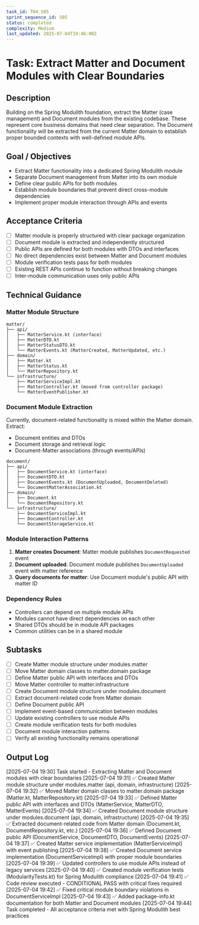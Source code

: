 ```yaml
---
task_id: T04_S05
sprint_sequence_id: S05
status: completed
complexity: Medium
last_updated: 2025-07-04T19:46:00Z
---
```


# Task: Extract Matter and Document Modules with Clear Boundaries

## Description
Building on the Spring Modulith foundation, extract the Matter (case management) and Document modules from the existing codebase. These represent core business domains that need clear separation. The Document functionality will be extracted from the current Matter domain to establish proper bounded contexts with well-defined module APIs.

## Goal / Objectives
- Extract Matter functionality into a dedicated Spring Modulith module
- Separate Document management from Matter into its own module
- Define clear public APIs for both modules
- Establish module boundaries that prevent direct cross-module dependencies
- Implement proper module interaction through APIs and events

## Acceptance Criteria
- [ ] Matter module is properly structured with clear package organization
- [ ] Document module is extracted and independently structured
- [ ] Public APIs are defined for both modules with DTOs and interfaces
- [ ] No direct dependencies exist between Matter and Document modules
- [ ] Module verification tests pass for both modules
- [ ] Existing REST APIs continue to function without breaking changes
- [ ] Inter-module communication uses only public APIs

## Technical Guidance

### Matter Module Structure
```
matter/
├── api/
│   ├── MatterService.kt (interface)
│   ├── MatterDTO.kt
│   ├── MatterStatusDTO.kt
│   └── MatterEvents.kt (MatterCreated, MatterUpdated, etc.)
├── domain/
│   ├── Matter.kt
│   ├── MatterStatus.kt
│   └── MatterRepository.kt
└── infrastructure/
    ├── MatterServiceImpl.kt
    ├── MatterController.kt (moved from controller package)
    └── MatterEventPublisher.kt
```

### Document Module Extraction
Currently, document-related functionality is mixed within the Matter domain. Extract:
- Document entities and DTOs
- Document storage and retrieval logic
- Document-Matter associations (through events/APIs)

```
document/
├── api/
│   ├── DocumentService.kt (interface)
│   ├── DocumentDTO.kt
│   ├── DocumentEvents.kt (DocumentUploaded, DocumentDeleted)
│   └── DocumentMatterAssociation.kt
├── domain/
│   ├── Document.kt
│   └── DocumentRepository.kt
└── infrastructure/
    ├── DocumentServiceImpl.kt
    ├── DocumentController.kt
    └── DocumentStorageService.kt
```

### Module Interaction Patterns
1. **Matter creates Document**: Matter module publishes `DocumentRequested` event
2. **Document uploaded**: Document module publishes `DocumentUploaded` event with matter reference
3. **Query documents for matter**: Use Document module's public API with matter ID

### Dependency Rules
- Controllers can depend on multiple module APIs
- Modules cannot have direct dependencies on each other
- Shared DTOs should be in module API packages
- Common utilities can be in a shared module

## Subtasks
- [ ] Create Matter module structure under modules.matter
- [ ] Move Matter domain classes to matter.domain package
- [ ] Define Matter public API with interfaces and DTOs
- [ ] Move Matter controller to matter.infrastructure
- [ ] Create Document module structure under modules.document
- [ ] Extract document-related code from Matter domain
- [ ] Define Document public API
- [ ] Implement event-based communication between modules
- [ ] Update existing controllers to use module APIs
- [ ] Create module verification tests for both modules
- [ ] Document module interaction patterns
- [ ] Verify all existing functionality remains operational

## Output Log

[2025-07-04 19:30] Task started - Extracting Matter and Document modules with clear boundaries
[2025-07-04 19:31] ✅ Created Matter module structure under modules.matter (api, domain, infrastructure)
[2025-07-04 19:32] ✅ Moved Matter domain classes to matter.domain package (Matter.kt, MatterRepository.kt)
[2025-07-04 19:33] ✅ Defined Matter public API with interfaces and DTOs (MatterService, MatterDTO, MatterEvents)
[2025-07-04 19:34] ✅ Created Document module structure under modules.document (api, domain, infrastructure)
[2025-07-04 19:35] ✅ Extracted document-related code from Matter domain (Document.kt, DocumentRepository.kt, etc.)
[2025-07-04 19:36] ✅ Defined Document public API (DocumentService, DocumentDTO, DocumentEvents)
[2025-07-04 19:37] ✅ Created Matter service implementation (MatterServiceImpl) with event publishing
[2025-07-04 19:38] ✅ Created Document service implementation (DocumentServiceImpl) with proper module boundaries
[2025-07-04 19:39] ✅ Updated controllers to use module APIs instead of legacy services
[2025-07-04 19:40] ✅ Created module verification tests (ModularityTests.kt) for Spring Modulith compliance
[2025-07-04 19:41] ✅ Code review executed - CONDITIONAL PASS with critical fixes required
[2025-07-04 19:42] ✅ Fixed critical module boundary violations in DocumentServiceImpl
[2025-07-04 19:43] ✅ Added package-info.kt documentation for both Matter and Document modules
[2025-07-04 19:44] Task completed - All acceptance criteria met with Spring Modulith best practices